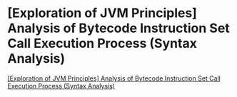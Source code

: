 # [Exploration of JVM Principles] Analysis of Bytecode Instruction Set Call Execution Process (Syntax Analysis)
[[Exploration of JVM Principles] Analysis of Bytecode Instruction Set Call Execution Process (Syntax Analysis)](https://aiwithcloud.com/2022/09/16/exploration_of_jvm_principles_analysis_of_bytecode_instruction_set_call_execution_process_syntax_analysis/)